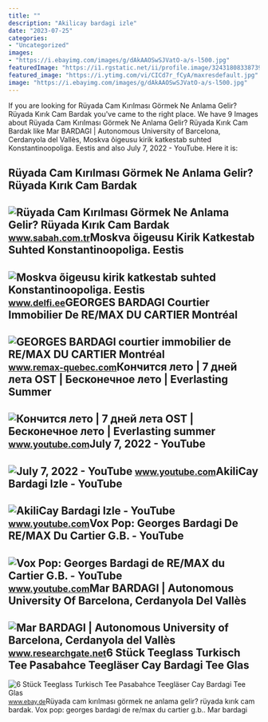 ```yaml
---
title: ""
description: "Akilicay bardagi izle"
date: "2023-07-25"
categories:
- "Uncategorized"
images:
- "https://i.ebayimg.com/images/g/dAkAAOSwSJVatO-a/s-l500.jpg"
featuredImage: "https://i1.rgstatic.net/ii/profile.image/324318083387396-1454334865006_Q512/Mar-Bardagi.jpg"
featured_image: "https://i.ytimg.com/vi/CICd7r_fCyA/maxresdefault.jpg"
image: "https://i.ebayimg.com/images/g/dAkAAOSwSJVatO-a/s-l500.jpg"
---
```


If you are looking for Rüyada Cam Kırılması Görmek Ne Anlama Gelir? Rüyada Kırık Cam Bardak you've came to the right place. We have 9 Images about Rüyada Cam Kırılması Görmek Ne Anlama Gelir? Rüyada Kırık Cam Bardak like Mar BARDAGI | Autonomous University of Barcelona, Cerdanyola del Vallès, Moskva õigeusu kirik katkestab suhted Konstantinoopoliga. Eestis and also July 7, 2022 - YouTube. Here it is:

Rüyada Cam Kırılması Görmek Ne Anlama Gelir? Rüyada Kırık Cam Bardak
--------------------------------------------------------------------

 ![Rüyada Cam Kırılması Görmek Ne Anlama Gelir? Rüyada Kırık Cam Bardak](https://iasbh.tmgrup.com.tr/9f0191/752/395/0/0/0/0?u=https://isbh.tmgrup.com.tr/sbh/2022/05/24/ruyada-cam-kirilmasi-gormek-ne-anlama-gelir-ruyada-kirik-cam-bardak-gozluk-esya-kirildigini-gormek-anlami-1653396081830.jpg) <small>www.sabah.com.tr</small>Moskva õigeusu Kirik Katkestab Suhted Konstantinoopoliga. Eestis
----------------------------------------------------------------

 ![Moskva õigeusu kirik katkestab suhted Konstantinoopoliga. Eestis](https://g1.nh.ee/images/pix/1000x654/2K-AIrGmPZc/kirik-minimalism-84012050.jpg) <small>www.delfi.ee</small>GEORGES BARDAGI Courtier Immobilier De RE/MAX DU CARTIER Montréal
-----------------------------------------------------------------

 ![GEORGES BARDAGI courtier immobilier de RE/MAX DU CARTIER Montréal](https://media.remax-quebec.com/agt/contact/b7032.jpg) <small>www.remax-quebec.com</small>Кончится лето | 7 дней лета OST | Бесконечное лето | Everlasting Summer
-----------------------------------------------------------------------

 ![Кончится лето | 7 дней лета OST | Бесконечное лето | Everlasting summer](https://i.ytimg.com/vi/CICd7r_fCyA/maxresdefault.jpg) <small>www.youtube.com</small>July 7, 2022 - YouTube
----------------------

 ![July 7, 2022 - YouTube](https://i.ytimg.com/vi/EmnGMIJCpnY/maxres2.jpg?sqp=-oaymwEoCIAKENAF8quKqQMcGADwAQH4AZQDgALQBYoCDAgAEAEYfyAmKBwwDw==&rs=AOn4CLDP-kSHrFjtubbdVwtR_Qb5r_fcyA) <small>www.youtube.com</small>AkiliCay Bardagi Izle - YouTube
-------------------------------

 ![AkiliCay Bardagi Izle - YouTube](https://i.ytimg.com/vi/oxRbFs_nQ_g/maxresdefault.jpg) <small>www.youtube.com</small>Vox Pop: Georges Bardagi De RE/MAX Du Cartier G.B. - YouTube
------------------------------------------------------------

 ![Vox Pop: Georges Bardagi de RE/MAX du Cartier G.B. - YouTube](https://i.ytimg.com/vi/352RVH0_ots/maxresdefault.jpg) <small>www.youtube.com</small>Mar BARDAGI | Autonomous University Of Barcelona, Cerdanyola Del Vallès
-----------------------------------------------------------------------

 ![Mar BARDAGI | Autonomous University of Barcelona, Cerdanyola del Vallès](https://i1.rgstatic.net/ii/profile.image/324318083387396-1454334865006_Q512/Mar-Bardagi.jpg) <small>www.researchgate.net</small>6 Stück Teeglass Turkisch Tee Pasabahce Teegläser Cay Bardagi Tee Glas
----------------------------------------------------------------------

 ![6 Stück Teeglass Turkisch Tee Pasabahce Teegläser Cay Bardagi Tee Glas](https://i.ebayimg.com/images/g/dAkAAOSwSJVatO-a/s-l500.jpg) <small>www.ebay.de</small>Rüyada cam kırılması görmek ne anlama gelir? rüyada kırık cam bardak. Vox pop: georges bardagi de re/max du cartier g.b.. Mar bardagi
